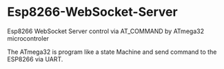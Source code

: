# Esp8266-WebSocket-Server
Esp8266 WebSocket Server control via AT_COMMAND by ATmega32 microcontroler

The ATmega32 is program like a state Machine and send command to the ESP8266 via UART.
